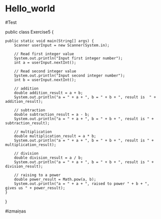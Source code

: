 # Hello_world
#Test

public class Exercise5 {

    public static void main(String[] args) {
        Scanner userInput = new Scanner(System.in);

        // Read first integer value
        System.out.println("Input first integer number");
        int a = userInput.nextInt();

        // Read second integer value
        System.out.println("Input second integer number");
        int b = userInput.nextInt();

        // addition
        double addition_result = a + b;
        System.out.println("a = " + a + ", b = " + b + ", result is  " + addition_result);

        // subtraction
        double subtraction_result = a - b;
        System.out.println("a = " + a + ", b = " + b + ", result is " + subtraction_result);

        // multiplication
        double multiplication_result = a * b;
        System.out.println("a = " + a + ", b = " + b + ", result is " + multiplication_result);

        // division
        double division_result = a / b;
        System.out.println("a = " + a + ", b = " + b + ", result is " + division_result);

        // raising to a power
        double power_result = Math.pow(a, b);
        System.out.println("a = " + a + ", raised to power " + b + ", gives us " + power_result);
    }
}

#izmaiņas
